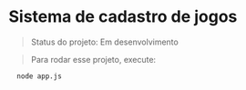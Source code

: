 <h1>Sistema de cadastro de jogos</h1>

>Status do projeto: Em desenvolvimento

>Para rodar esse projeto, execute:

```
  node app.js
```

